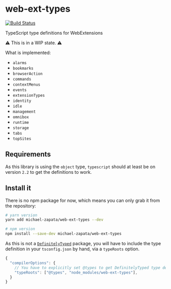 # web-ext-types

[![Build Status][build-badge]][build-url]

TypeScript type definitions for WebExtensions

:warning: This is in a WIP state. :warning:

What is implemented:
- `alarms`
- `bookmarks`
- `browserAction`
- `commands`
- `contextMenus`
- `events`
- `extensionTypes`
- `identity`
- `idle`
- `management`
- `omnibox`
- `runtime`
- `storage`
- `tabs`
- `topSites`

## Requirements

As this library is using the `object` type, `typescript` should at least be on
version `2.2` to get the definitions to work.

## Install it

There is no npm package for now, which means you can only grab it from the
repository:

```sh
# yarn version
yarn add michael-zapata/web-ext-types --dev

# npm version
npm install --save-dev michael-zapata/web-ext-types
```

As this is not a [`DefinitelyTyped`][definitely-typed] package, you will have to
include the type definition in your `tsconfig.json` by hand, via a `typeRoots`
option.

```js
{
  "compilerOptions": {
    // You have to explicitly set @types to get DefinitelyTyped type definitions
    "typeRoots": ["@types", "node_modules/web-ext-types"],
  }
}
```

[build-badge]: https://travis-ci.org/michael-zapata/web-ext-types.svg?branch=master
[build-url]: https://travis-ci.org/michael-zapata/web-ext-types
[definitely-typed]: https://github.com/DefinitelyTyped/DefinitelyTyped/
